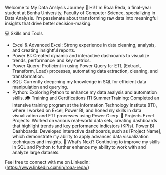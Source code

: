 Welcome to My Data Analysis Journey
👋 Hi! I'm Roaa Reda, a final-year student at Benha University, Faculty of Computer Science, specializing in Data Analysis. I'm passionate about transforming raw data into meaningful insights that drive better decision-making.

💻 Skills and Tools
- Excel & Advanced Excel: Strong experience in data cleaning, analysis, and creating insightful reports.
- Power BI: Created dynamic and interactive dashboards to visualize trends, performance, and key metrics.
- Power Query: Proficient in using Power Query for ETL (Extract, Transform, Load) processes, automating data extraction, cleaning, and transformation.
- SQL: Currently deepening my knowledge in SQL for efficient data manipulation and querying.
- Python: Exploring Python to enhance my data analysis and automation skills.
🎓 Training and Certifications
ITI Summer Training: Completed an intensive training program at the Information Technology Institute (ITI), where I worked on Excel, Power BI, and honed my skills in data visualization and ETL processes using Power Query.
🌟 Projects
Excel Projects: Worked on various real-world data sets, creating dashboards that highlight trends and key performance indicators (KPIs).
Power BI Dashboards: Developed interactive dashboards, such as [Project Name], which demonstrate my ability to apply advanced data visualization techniques and insights.
🎯 What’s Next?
Continuing to improve my skills in SQL and Python to further enhance my ability to work with and analyze large datasets.

Feel free to connect with me on LinkedIn: (https://www.linkedin.com/in/roaa-reda/)
